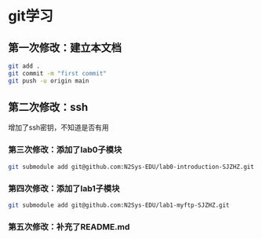 # git学习
## 第一次修改：建立本文档
```bash
git add .
git commit -m "first commit"
git push -u origin main
```
## 第二次修改：ssh
增加了ssh密钥，不知道是否有用
### 第三次修改：添加了lab0子模块
```bash
git submodule add git@github.com:N2Sys-EDU/lab0-introduction-SJZHZ.git
```
### 第四次修改：添加了lab1子模块
```bash
git submodule add git@github.com:N2Sys-EDU/lab1-myftp-SJZHZ.git
```
### 第五次修改：补充了README.md